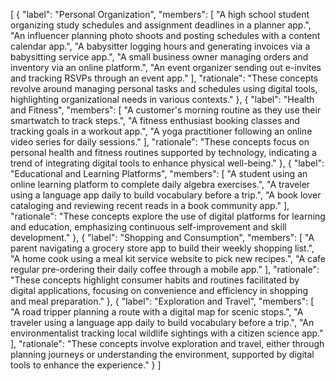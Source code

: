 [
  {
    "label": "Personal Organization",
    "members": [
      "A high school student organizing study schedules and assignment deadlines in a planner app.",
      "An influencer planning photo shoots and posting schedules with a content calendar app.",
      "A babysitter logging hours and generating invoices via a babysitting service app.",
      "A small business owner managing orders and inventory via an online platform.",
      "An event organizer sending out e-invites and tracking RSVPs through an event app."
    ],
    "rationale": "These concepts revolve around managing personal tasks and schedules using digital tools, highlighting organizational needs in various contexts."
  },
  {
    "label": "Health and Fitness",
    "members": [
      "A customer's morning routine as they use their smartwatch to track steps.",
      "A fitness enthusiast booking classes and tracking goals in a workout app.",
      "A yoga practitioner following an online video series for daily sessions."
    ],
    "rationale": "These concepts focus on personal health and fitness routines supported by technology, indicating a trend of integrating digital tools to enhance physical well-being."
  },
  {
    "label": "Educational and Learning Platforms",
    "members": [
      "A student using an online learning platform to complete daily algebra exercises.",
      "A traveler using a language app daily to build vocabulary before a trip.",
      "A book lover cataloging and reviewing recent reads in a book community app."
    ],
    "rationale": "These concepts explore the use of digital platforms for learning and education, emphasizing continuous self-improvement and skill development."
  },
  {
    "label": "Shopping and Consumption",
    "members": [
      "A parent navigating a grocery store app to build their weekly shopping list.",
      "A home cook using a meal kit service website to pick new recipes.",
      "A cafe regular pre-ordering their daily coffee through a mobile app."
    ],
    "rationale": "These concepts highlight consumer habits and routines facilitated by digital applications, focusing on convenience and efficiency in shopping and meal preparation."
  },
  {
    "label": "Exploration and Travel",
    "members": [
      "A road tripper planning a route with a digital map for scenic stops.",
      "A traveler using a language app daily to build vocabulary before a trip.",
      "An environmentalist tracking local wildlife sightings with a citizen science app."
    ],
    "rationale": "These concepts involve exploration and travel, either through planning journeys or understanding the environment, supported by digital tools to enhance the experience."
  }
]